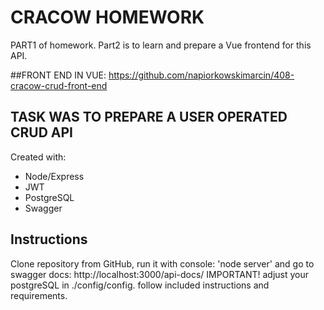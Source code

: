 # CRACOW HOMEWORK

PART1 of homework.
Part2 is to learn and prepare a Vue frontend for this API.

##FRONT END IN VUE:
https://github.com/napiorkowskimarcin/408-cracow-crud-front-end

## TASK WAS TO PREPARE A USER OPERATED CRUD API

Created with:

- Node/Express
- JWT
- PostgreSQL
- Swagger

## Instructions

Clone repository from GitHub, run it with console: 'node server' and go to swagger docs:
http://localhost:3000/api-docs/
IMPORTANT! adjust your postgreSQL in ./config/config.
follow included instructions and requirements.
